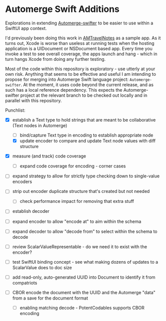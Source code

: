 # Automerge Swift Additions

Explorations in extending [Automerge-swifter](http://github.com/automerge/automerge-swifter/) to be easier to use within a SwiftUI app context.

I'd previously been doing this work in [AMTravelNotes](https://github.com/heckj/AMTravelNotes) as a sample app.
As it turns out, Xcode is worse than useless at running tests when the hosting application is a UIDocument or NSDocument based app.
Every time you invoke a test to see overall coverage, the apps launch and hang - which in turn hangs Xcode from doing any further testing.

Most of the code within this repository is exploratory - use utterly at your own risk.
Anything that seems to be effective and useful I am intending to propose for merging into Automerge Swift language project: `Automerge-swifter`.
At the moment, it uses code beyond the current release, and as such has a local reference dependency.
This expects the Automerge-swifter project at the relevant branch to be checked out locally and in parallel with this repository.


Punchlist:

- [x] establish a Text type to hold strings that are meant to be collaborative (Text nodes in Automerge)
  - [ ] bind/capture Text type in encoding to establish appropriate node
  - [x] update encoder to compare and update Text node values with diff structure

- [x] measure (and track) code coverage
  - [ ] expand code coverage for encoding - corner cases
- [ ] expand strategy to allow for strictly type checking down to single-value encoders

- [ ] strip out encoder duplicate structure that's created but not needed
  - [ ] check performance impact for removing that extra stuff

- [ ] establish decoder
- [ ] expand encoder to allow "encode at" to aim within the schema
- [ ] expand decoder to allow "decode from" to select within the schema to decode

- [ ] review ScalarValueRepresentable - do we need it to exist with the encoder?
- [ ] test SwiftUI binding concept - see what making dozens of updates to a ScalarValue does to doc size
- [ ] add read-only, auto-generated UUID into Document to identify it from compatriots
- [ ] CBOR encode the document with the UUID and the Automerge "data" from a save for the document format
  - [ ] enabling matching decode - PotentCodables supports CBOR encoding






